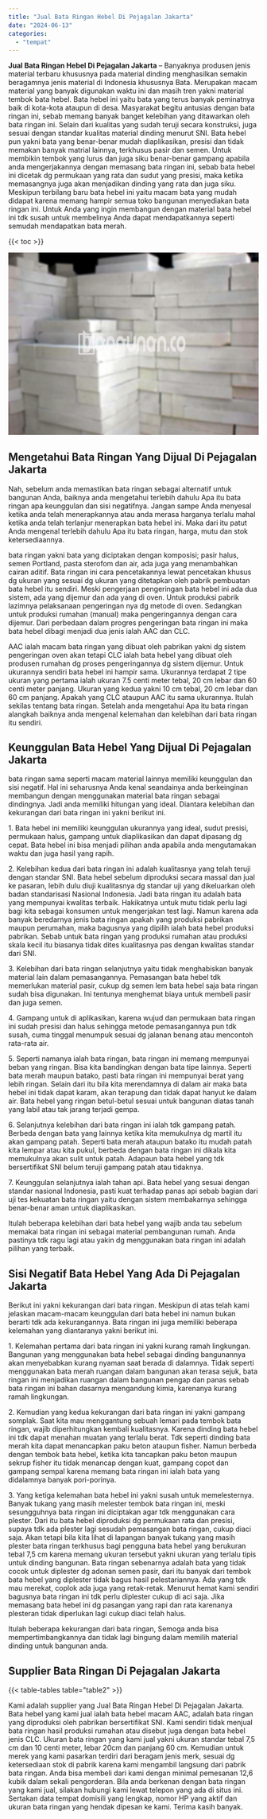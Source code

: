 ```yaml
---
title: "Jual Bata Ringan Hebel Di Pejagalan Jakarta"
date: "2024-06-13"
categories: 
  - "tempat"
---
```


**Jual Bata Ringan Hebel Di Pejagalan Jakarta** – Banyaknya produsen jenis material terbaru khususnya pada material dinding menghasilkan semakin beragamnya jenis material di Indonesia khususnya Bata. Merupakan macam material yang banyak digunakan waktu ini dan masih tren yakni material tembok bata hebel. Bata hebel ini yaitu bata yang terus banyak peminatnya baik di kota-kota ataupun di desa. Masyarakat begitu antusias dengan bata ringan ini, sebab memang banyak banget kelebihan yang ditawarkan oleh bata ringan ini. Selain dari kualitas yang sudah teruji secara konstruksi, juga sesuai dengan standar kualitas material dinding menurut SNI. Bata hebel pun yakni bata yang benar-benar mudah diaplikasikan, presisi dan tidak memakan banyak matrial lainnya, terkhusus pasir dan semen. Untuk membikin tembok yang lurus dan juga siku benar-benar gampang apabila anda mengerjakannya dengan memasang bata ringan ini, sebab bata hebel ini dicetak dg permukaan yang rata dan sudut yang presisi, maka ketika memasangnya juga akan menjadikan dinding yang rata dan juga siku. Meskipun terbilang baru bata hebel ini yaitu macam bata yang mudah didapat karena memang hampir semua toko bangunan menyediakan bata ringan ini. Untuk Anda yang ingin membangun dengan material bata hebel ini tdk susah untuk membelinya Anda dapat mendapatkannya seperti semudah mendapatkan bata merah.

{{< toc >}}

![Jual Bata Ringan Hebel Di Pejagalan Jakarta](/images/jual-hebel-murah-06.png)

## Mengetahui Bata Ringan Yang Dijual Di Pejagalan Jakarta

Nah, sebelum anda memastikan bata ringan sebagai alternatif untuk bangunan Anda, baiknya anda mengetahui terlebih dahulu Apa itu bata ringan apa keunggulan dan sisi negatifnya. Jangan sampe Anda menyesal ketika anda telah menerapkannya atau anda merasa harganya terlalu mahal ketika anda telah terlanjur menerapkan bata hebel ini. Maka dari itu patut Anda mengenal terlebih dahulu Apa itu bata ringan, harga, mutu dan stok ketersediaannya.

bata ringan yakni bata yang diciptakan dengan komposisi; pasir halus, semen Portland, pasta sterofom dan air, ada juga yang menambahkan cairan aditif. Bata ringan ini cara pencetakannya lewat pencetakan khusus dg ukuran yang sesuai dg ukuran yang ditetapkan oleh pabrik pembuatan bata hebel itu sendiri. Meski pengerjaan pengeringan bata hebel ini ada dua sistem, ada yang dijemur dan ada yang di oven. Untuk produksi pabrik lazimnya pelaksanaan pengeringan nya dg metode di oven. Sedangkan untuk produksi rumahan (manual) maka pengeringannya dengan cara dijemur. Dari perbedaan dalam progres pengeringan bata ringan ini maka bata hebel dibagi menjadi dua jenis ialah AAC dan CLC.

AAC ialah macam bata ringan yang dibuat oleh pabrikan yakni dg sistem pengeringan oven akan tetapi CLC ialah bata hebel yang dibuat oleh produsen rumahan dg proses pengeringannya dg sistem dijemur. Untuk ukurannya sendiri bata hebel ini hampir sama. Ukurannya terdapat 2 tipe ukuran yang pertama ialah ukuran 7.5 centi meter tebal, 20 cm lebar dan 60 centi meter panjang. Ukuran yang kedua yakni 10 cm tebal, 20 cm lebar dan 60 cm panjang. Apakah yang CLC ataupun AAC itu sama ukurannya. Itulah sekilas tentang bata ringan. Setelah anda mengetahui Apa itu bata ringan alangkah baiknya anda mengenal kelemahan dan kelebihan dari bata ringan itu sendiri.

## Keunggulan Bata Hebel Yang Dijual Di Pejagalan Jakarta

bata ringan sama seperti macam material lainnya memiliki keunggulan dan sisi negatif. Hal ini seharusnya Anda kenal seandainya anda berkeinginan membangun dengan menggunakan material bata ringan sebagai dindingnya. Jadi anda memiliki hitungan yang ideal. Diantara kelebihan dan kekurangan dari bata ringan ini yakni berikut ini.

1\. Bata hebel ini memiliki keunggulan ukurannya yang ideal, sudut presisi, permukaan halus, gampang untuk diaplikasikan dan dapat dipasang dg cepat. Bata hebel ini bisa menjadi pilihan anda apabila anda mengutamakan waktu dan juga hasil yang rapih.

2\. Kelebihan kedua dari bata ringan ini adalah kualitasnya yang telah teruji dengan standar SNI. Bata hebel sebelum diproduksi secara massal dan jual ke pasaran, lebih dulu diuji kualitasnya dg standar uji yang dikeluarkan oleh badan standarisasi Nasional Indonesia. Jadi bata ringan itu adalah bata yang mempunyai kwalitas terbaik. Hakikatnya untuk mutu tidak perlu lagi bagi kita sebagai konsumen untuk mengerjakan test lagi. Namun karena ada banyak beredarnya jenis bata ringan apakah yang produksi pabrikan maupun perumahan, maka bagusnya yang dipilih ialah bata hebel produksi pabrikan. Sebab untuk bata ringan yang produksi rumahan atau produksi skala kecil itu biasanya tidak dites kualitasnya pas dengan kwalitas standar dari SNI.

3\. Kelebihan dari bata ringan selanjutnya yaitu tidak menghabiskan banyak material lain dalam pemasangannya. Pemasangan bata hebel tdk memerlukan material pasir, cukup dg semen lem bata hebel saja bata ringan sudah bisa digunakan. Ini tentunya menghemat biaya untuk membeli pasir dan juga semen.

4\. Gampang untuk di aplikasikan, karena wujud dan permukaan bata ringan ini sudah presisi dan halus sehingga metode pemasangannya pun tdk susah, cuma tinggal menumpuk sesuai dg jalanan benang atau mencontoh rata-rata air.

5\. Seperti namanya ialah bata ringan, bata ringan ini memang mempunyai beban yang ringan. Bisa kita bandingkan dengan bata tipe lainnya. Seperti bata merah maupun batako, pasti bata ringan ini mempunyai berat yang lebih ringan. Selain dari itu bila kita merendamnya di dalam air maka bata hebel ini tidak dapat karam, akan terapung dan tidak dapat hanyut ke dalam air. Bata hebel yang ringan betul-betul sesuai untuk bangunan diatas tanah yang labil atau tak jarang terjadi gempa.

6\. Selanjutnya kelebihan dari bata ringan ini ialah tdk gampang patah. Berbeda dengan bata yang lainnya ketika kita memukulnya dg martil itu akan gampang patah. Seperti bata merah ataupun batako itu mudah patah kita lempar atau kita pukul, berbeda dengan bata ringan ini dikala kita memukulnya akan sulit untuk patah. Adapaun bata hebel yang tdk bersertifikat SNI belum teruji gampang patah atau tidaknya.

7\. Keunggulan selanjutnya ialah tahan api. Bata hebel yang sesuai dengan standar nasional Indonesia, pasti kuat terhadap panas api sebab bagian dari uji tes kekuatan bata ringan yaitu dengan sistem membakarnya sehingga benar-benar aman untuk diaplikasikan.

Itulah beberapa kelebihan dari bata hebel yang wajib anda tau sebelum memakai bata ringan ini sebagai material pembangunan rumah. Anda pastinya tdk ragu lagi atau yakin dg menggunakan bata ringan ini adalah pilihan yang terbaik.

## Sisi Negatif Bata Hebel Yang Ada Di Pejagalan Jakarta

Berikut ini yakni kekurangan dari bata ringan. Meskipun di atas telah kami jelaskan macam-macam keunggulan dari bata hebel ini namun bukan berarti tdk ada kekurangannya. Bata ringan ini juga memiliki beberapa kelemahan yang diantaranya yakni berikut ini.

1\. Kelemahan pertama dari bata ringan ini yakni kurang ramah lingkungan. Bangunan yang menggunakan bata hebel sebagai dinding bangunannya akan menyebabkan kurang nyaman saat berada di dalamnya. Tidak seperti menggunakan bata merah ruangan dalam bangunan akan terasa sejuk, bata ringan ini menjadikan ruangan dalam bangunan pengap dan panas sebab bata ringan ini bahan dasarnya mengandung kimia, karenanya kurang ramah lingkungan.

2\. Kemudian yang kedua kekurangan dari bata ringan ini yakni gampang somplak. Saat kita mau menggantung sebuah lemari pada tembok bata ringan, wajib diperhitungkan kembali kualitasnya. Karena dinding bata hebel ini tdk dapat menahan muatan yang terlalu berat. Tdk seperti dinding bata merah kita dapat menancapkan paku beton ataupun fisher. Namun berbeda dengan tembok bata hebel, ketika kita tancapkan paku beton maupun sekrup fisher itu tidak menancap dengan kuat, gampang copot dan gampang sempal karena memang bata ringan ini ialah bata yang didalamnya banyak pori-porinya.

3\. Yang ketiga kelemahan bata hebel ini yakni susah untuk memelesternya. Banyak tukang yang masih melester tembok bata ringan ini, meski sesungguhnya bata ringan ini diciptakan agar tdk menggunakan cara plester. Dari itu bata hebel diproduksi dg permukaan rata dan presisi, supaya tdk ada plester lagi sesudah pemasangan bata ringan, cukup diaci saja. Akan tetapi bila kita lihat di lapangan banyak tukang yang masih plester bata ringan terkhusus bagi pengguna bata hebel yang berukuran tebal 7,5 cm karena memang ukuran tersebut yakni ukuran yang terlalu tipis untuk dinding bangunan. Bata ringan sebenarnya adalah bata yang tidak cocok untuk diplester dg adonan semen pasir, dari itu banyak dari tembok bata hebel yang diplester tidak bagus hasil pelestariannya. Ada yang tdk mau merekat, coplok ada juga yang retak-retak. Menurut hemat kami sendiri bagusnya bata ringan ini tdk perlu diplester cukup di aci saja. Jika memasang bata hebel ini dg pasangan yang rapi dan rata karenanya plesteran tidak diperlukan lagi cukup diaci telah halus.

Itulah beberapa kekurangan dari bata ringan, Semoga anda bisa mempertimbangkannya dan tidak lagi bingung dalam memilih material dinding untuk bangunan anda.

## Supplier Bata Ringan Di Pejagalan Jakarta

{{< table-tables table="table2" >}}

Kami adalah supplier yang Jual Bata Ringan Hebel Di Pejagalan Jakarta. Bata hebel yang kami jual ialah bata hebel macam AAC, adalah bata ringan yang diproduksi oleh pabrikan bersertifikat SNI. Kami sendiri tidak menjual bata ringan hasil produksi rumahan atau disebut juga dengan bata hebel jenis CLC. Ukuran bata ringan yang kami jual yakni ukuran standar tebal 7,5 cm dan 10 centi meter, lebar 20cm dan panjang 60 cm. Kemudian untuk merek yang kami pasarkan terdiri dari beragam jenis merk, sesuai dg ketersediaan stok di pabrik karena kami mengambil langsung dari pabrik bata ringan. Anda bisa membeli dari kami dengan minimal pemesanan 12,6 kubik dalam sekali pengorderan. Bila anda berkenan dengan bata ringan yang kami jual, silakan hubungi kami lewat telepon yang ada di situs ini. Sertakan data tempat domisili yang lengkap, nomor HP yang aktif dan ukuran bata ringan yang hendak dipesan ke kami. Terima kasih banyak.
